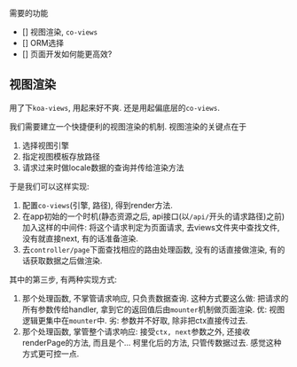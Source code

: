 需要的功能

* [] 视图渲染, `co-views`
* [] ORM选择
* [] 页面开发如何能更高效?


## 视图渲染
用了下`koa-views`, 用起来好不爽. 还是用起偏底层的`co-views`.

我们需要建立一个快捷便利的视图渲染的机制. 视图渲染的关键点在于

1. 选择视图引擎
2. 指定视图模板存放路径
3. 请求过来时做locale数据的查询并传给渲染方法

于是我们可以这样实现:

1. 配置`co-views`(引擎, 路径), 得到render方法.
2. 在app初始的一个时机(静态资源之后, api接口(以`/api/`开头的请求路径)之前)加入这样的中间件: 将这个请求判定为页面请求, 去views文件夹中查找文件, 没有就直接next, 有的话准备渲染.
3. 去`controller/page`下面查找相应的路由处理函数, 没有的话直接做渲染, 有的话获取数据之后做渲染.

其中的第三步, 有两种实现方式:

1. 那个处理函数, 不掌管请求响应, 只负责数据查询. 这种方式要这么做: 把请求的所有参数传给handler, 拿到它的返回值后由`mounter`机制做页面渲染. 优: 视图逻辑更集中在`mounter`中. 劣: 参数并不好取, 除非把ctx直接传过去.
2. 那个处理函数, 掌管整个请求响应: 接受`ctx, next`参数之外, 还接收renderPage的方法, 而且是个... 柯里化后的方法, 只管传数据过去. 感觉这种方式更可控一点.
